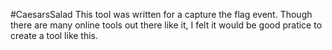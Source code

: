 #CaesarsSalad
This tool was written for a capture the flag event. Though there are many online tools out there like it, I felt it would be good pratice to create a tool like this. 
